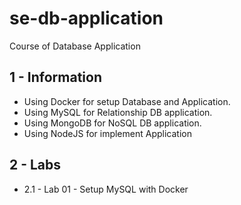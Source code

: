 # se-db-application
Course of Database Application

## 1 - Information 

* Using Docker for setup Database and Application.
* Using MySQL for Relationship DB application.
* Using MongoDB for NoSQL DB application.
* Using NodeJS for implement Application

## 2 - Labs

* 2.1 - Lab 01 - Setup MySQL with Docker

